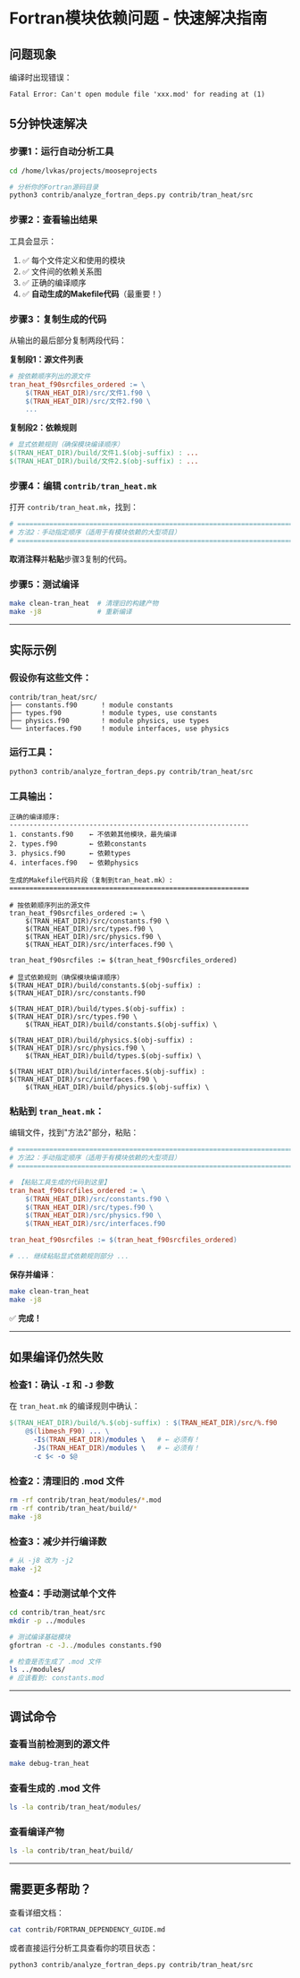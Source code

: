 # Fortran模块依赖问题 - 快速解决指南

## 问题现象

编译时出现错误：
```
Fatal Error: Can't open module file 'xxx.mod' for reading at (1)
```

## 5分钟快速解决

### 步骤1：运行自动分析工具

```bash
cd /home/lvkas/projects/mooseprojects

# 分析你的Fortran源码目录
python3 contrib/analyze_fortran_deps.py contrib/tran_heat/src
```

### 步骤2：查看输出结果

工具会显示：
1. ✅ 每个文件定义和使用的模块
2. ✅ 文件间的依赖关系图
3. ✅ 正确的编译顺序
4. ✅ **自动生成的Makefile代码**（最重要！）

### 步骤3：复制生成的代码

从输出的最后部分复制两段代码：

**复制段1：源文件列表**
```makefile
# 按依赖顺序列出的源文件
tran_heat_f90srcfiles_ordered := \
    $(TRAN_HEAT_DIR)/src/文件1.f90 \
    $(TRAN_HEAT_DIR)/src/文件2.f90 \
    ...
```

**复制段2：依赖规则**
```makefile
# 显式依赖规则（确保模块编译顺序）
$(TRAN_HEAT_DIR)/build/文件1.$(obj-suffix) : ...
$(TRAN_HEAT_DIR)/build/文件2.$(obj-suffix) : ...
```

### 步骤4：编辑 `contrib/tran_heat.mk`

打开 `contrib/tran_heat.mk`，找到：

```makefile
# ========================================================================
# 方法2：手动指定顺序（适用于有模块依赖的大型项目）
# ========================================================================
```

**取消注释**并**粘贴**步骤3复制的代码。

### 步骤5：测试编译

```bash
make clean-tran_heat  # 清理旧的构建产物
make -j8              # 重新编译
```

---

## 实际示例

### 假设你有这些文件：

```
contrib/tran_heat/src/
├── constants.f90      ! module constants
├── types.f90          ! module types, use constants
├── physics.f90        ! module physics, use types
└── interfaces.f90     ! module interfaces, use physics
```

### 运行工具：

```bash
python3 contrib/analyze_fortran_deps.py contrib/tran_heat/src
```

### 工具输出：

```
正确的编译顺序:
------------------------------------------------------------
1. constants.f90    ← 不依赖其他模块，最先编译
2. types.f90        ← 依赖constants
3. physics.f90      ← 依赖types
4. interfaces.f90   ← 依赖physics

生成的Makefile代码片段（复制到tran_heat.mk）:
============================================================

# 按依赖顺序列出的源文件
tran_heat_f90srcfiles_ordered := \
    $(TRAN_HEAT_DIR)/src/constants.f90 \
    $(TRAN_HEAT_DIR)/src/types.f90 \
    $(TRAN_HEAT_DIR)/src/physics.f90 \
    $(TRAN_HEAT_DIR)/src/interfaces.f90 \

tran_heat_f90srcfiles := $(tran_heat_f90srcfiles_ordered)

# 显式依赖规则（确保模块编译顺序）
$(TRAN_HEAT_DIR)/build/constants.$(obj-suffix) : $(TRAN_HEAT_DIR)/src/constants.f90

$(TRAN_HEAT_DIR)/build/types.$(obj-suffix) : $(TRAN_HEAT_DIR)/src/types.f90 \
    $(TRAN_HEAT_DIR)/build/constants.$(obj-suffix) \

$(TRAN_HEAT_DIR)/build/physics.$(obj-suffix) : $(TRAN_HEAT_DIR)/src/physics.f90 \
    $(TRAN_HEAT_DIR)/build/types.$(obj-suffix) \

$(TRAN_HEAT_DIR)/build/interfaces.$(obj-suffix) : $(TRAN_HEAT_DIR)/src/interfaces.f90 \
    $(TRAN_HEAT_DIR)/build/physics.$(obj-suffix) \
```

### 粘贴到 `tran_heat.mk`：

编辑文件，找到"方法2"部分，粘贴：

```makefile
# ========================================================================
# 方法2：手动指定顺序（适用于有模块依赖的大型项目）
# ========================================================================

# 【粘贴工具生成的代码到这里】
tran_heat_f90srcfiles_ordered := \
    $(TRAN_HEAT_DIR)/src/constants.f90 \
    $(TRAN_HEAT_DIR)/src/types.f90 \
    $(TRAN_HEAT_DIR)/src/physics.f90 \
    $(TRAN_HEAT_DIR)/src/interfaces.f90

tran_heat_f90srcfiles := $(tran_heat_f90srcfiles_ordered)

# ... 继续粘贴显式依赖规则部分 ...
```

**保存并编译**：
```bash
make clean-tran_heat
make -j8
```

✅ **完成！**

---

## 如果编译仍然失败

### 检查1：确认 `-I` 和 `-J` 参数

在 `tran_heat.mk` 的编译规则中确认：

```makefile
$(TRAN_HEAT_DIR)/build/%.$(obj-suffix) : $(TRAN_HEAT_DIR)/src/%.f90
	@$(libmesh_F90) ... \
	  -I$(TRAN_HEAT_DIR)/modules \   # ← 必须有！
	  -J$(TRAN_HEAT_DIR)/modules \   # ← 必须有！
	  -c $< -o $@
```

### 检查2：清理旧的 .mod 文件

```bash
rm -rf contrib/tran_heat/modules/*.mod
rm -rf contrib/tran_heat/build/*
make -j8
```

### 检查3：减少并行编译数

```bash
# 从 -j8 改为 -j2
make -j2
```

### 检查4：手动测试单个文件

```bash
cd contrib/tran_heat/src
mkdir -p ../modules

# 测试编译基础模块
gfortran -c -J../modules constants.f90

# 检查是否生成了 .mod 文件
ls ../modules/
# 应该看到: constants.mod
```

---

## 调试命令

### 查看当前检测到的源文件
```bash
make debug-tran_heat
```

### 查看生成的 .mod 文件
```bash
ls -la contrib/tran_heat/modules/
```

### 查看编译产物
```bash
ls -la contrib/tran_heat/build/
```

---

## 需要更多帮助？

查看详细文档：
```bash
cat contrib/FORTRAN_DEPENDENCY_GUIDE.md
```

或者直接运行分析工具查看你的项目状态：
```bash
python3 contrib/analyze_fortran_deps.py contrib/tran_heat/src
```

